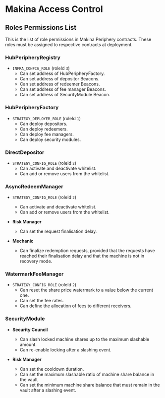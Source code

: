 # Makina Access Control

## Roles Permissions List

This is the list of role permissions in Makina Periphery contracts. These roles must be assigned to respective contracts at deployment.

### HubPeripheryRegistry

- `INFRA_CONFIG_ROLE` (roleId `3`)
  - Can set address of HubPeripheryFactory.
  - Can set address of depositor Beacons.
  - Can set address of redeemer Beacons.
  - Can set address of fee manager Beacons.
  - Can set address of SecurityModule Beacon.

### HubPeripheryFactory

- `STRATEGY_DEPLOYER_ROLE` (roleId `1`)
  - Can deploy depositors.
  - Can deploy redeemers.
  - Can deploy fee managers.
  - Can deploy security modules.

### DirectDepositor

- `STRATEGY_CONFIG_ROLE` (roleId `2`)
  - Can activate and deactivate whitelist.
  - Can add or remove users from the whitelist.

### AsyncRedeemManager

- `STRATEGY_CONFIG_ROLE` (roleId `2`)
  - Can activate and deactivate whitelist.
  - Can add or remove users from the whitelist.

- **Risk Manager**
  - Can set the request finalisation delay.

- **Mechanic**
  - Can finalize redemption requests, provided that the requests have reached their finalisation delay and that the machine is not in recovery mode.

### WatermarkFeeManager

- `STRATEGY_CONFIG_ROLE` (roleId `2`)
  - Can reset the share price watermark to a value below the current one.
  - Can set the fee rates.
  - Can define the allocation of fees to different receivers.

### SecurityModule

- **Security Council**
  - Can slash locked machine shares up to the maximum slashable amount.
  - Can re-enable locking after a slashing event.

- **Risk Manager**
  - Can set the cooldown duration.
  - Can set the maximum slashable ratio of machine share balance in the vault
  - Can set the minimum machine share balance that must remain in the vault after a slashing event.
